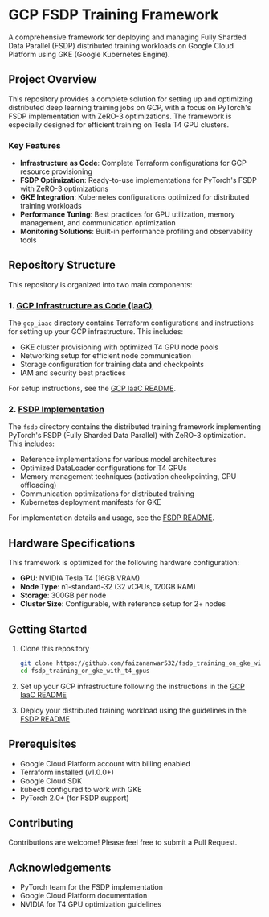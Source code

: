 # GCP FSDP Training Framework

A comprehensive framework for deploying and managing Fully Sharded Data Parallel (FSDP) distributed training workloads on Google Cloud Platform using GKE (Google Kubernetes Engine).

## Project Overview

This repository provides a complete solution for setting up and optimizing distributed deep learning training jobs on GCP, with a focus on PyTorch's FSDP implementation with ZeRO-3 optimizations. The framework is especially designed for efficient training on Tesla T4 GPU clusters.

### Key Features

- **Infrastructure as Code**: Complete Terraform configurations for GCP resource provisioning
- **FSDP Optimization**: Ready-to-use implementations for PyTorch's FSDP with ZeRO-3 optimizations
- **GKE Integration**: Kubernetes configurations optimized for distributed training workloads
- **Performance Tuning**: Best practices for GPU utilization, memory management, and communication optimization
- **Monitoring Solutions**: Built-in performance profiling and observability tools

## Repository Structure

This repository is organized into two main components:

### 1. [GCP Infrastructure as Code (IaaC)](./gcp_iaac/)

The `gcp_iaac` directory contains Terraform configurations and instructions for setting up your GCP infrastructure. This includes:

- GKE cluster provisioning with optimized T4 GPU node pools
- Networking setup for efficient node communication
- Storage configuration for training data and checkpoints
- IAM and security best practices

For setup instructions, see the [GCP IaaC README](./gcp_iaac/README.md).

### 2. [FSDP Implementation](./fsdp/)

The `fsdp` directory contains the distributed training framework implementing PyTorch's FSDP (Fully Sharded Data Parallel) with ZeRO-3 optimization. This includes:

- Reference implementations for various model architectures
- Optimized DataLoader configurations for T4 GPUs
- Memory management techniques (activation checkpointing, CPU offloading)
- Communication optimizations for distributed training
- Kubernetes deployment manifests for GKE

For implementation details and usage, see the [FSDP README](./fsdp/README.md).

## Hardware Specifications

This framework is optimized for the following hardware configuration:

- **GPU**: NVIDIA Tesla T4 (16GB VRAM)
- **Node Type**: n1-standard-32 (32 vCPUs, 120GB RAM)
- **Storage**: 300GB per node
- **Cluster Size**: Configurable, with reference setup for 2+ nodes

## Getting Started

1. Clone this repository
   ```bash
   git clone https://github.com/faizananwar532/fsdp_training_on_gke_with_t4_gpus
   cd fsdp_training_on_gke_with_t4_gpus
   ```

2. Set up your GCP infrastructure following the instructions in the [GCP IaaC README](./gcp_iaac/README.md)

3. Deploy your distributed training workload using the guidelines in the [FSDP README](./fsdp/README.md)

## Prerequisites

- Google Cloud Platform account with billing enabled
- Terraform installed (v1.0.0+)
- Google Cloud SDK
- kubectl configured to work with GKE
- PyTorch 2.0+ (for FSDP support)

## Contributing

Contributions are welcome! Please feel free to submit a Pull Request.

## Acknowledgements

- PyTorch team for the FSDP implementation
- Google Cloud Platform documentation
- NVIDIA for T4 GPU optimization guidelines